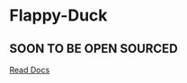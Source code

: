 # Flappy-Duck

## SOON TO BE OPEN SOURCED

[Read Docs](https://flappyduck-organization.gitbook.io/flappy-duck/rewards-and-halving-schedule)
